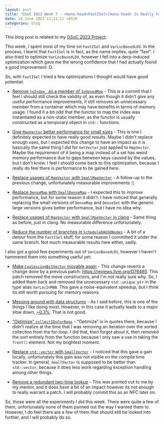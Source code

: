 ```yaml
---
layout: post
title: "GSoC 2023 Week 7 - <mono-head>FastISel</mono-head> Is Really Fast"
date: 24 June 2023 11:11:11 +0530
categories: blog
---
```


This blog post is related to my
<a href="https://summerofcode.withgoogle.com/programs/2023/projects/JdqGUwNq">GSoC
2023 Project</a>.

This week, I spent most of my time on `FastISel` and `VarLocBasedLDV`. In the process, I learnt
that `FastISel` is in fact, as the name implies, quite "fast". I also tried to optimize
`VarLocBasedLDV`, however I fell into a derp-induced optimization which gave me the wrong confidence that I
had actually found a good improvement :D.

So, with `FastISel` I tried a few optimizations I thought would have good potential:

- <a href="https://github.com/llvm/llvm-project/commit/73cacbde365185407f6e2f4bf78d4b3965d3be43">Remove
  `toIndex_` as a member of `IndexedMap`</a> - This is a commit that I feel I should still
  check the validity of, as even though it didn't give any useful performance improvements, it still removes an
  unnecessary member from a container which may have benefits in terms of memory usage. I found it a bit odd that
  the functor to map the index was instantiated as a non-static member, as the functor is usually constructed as a
  temporary object in `std::` functions.

- <a href="https://github.com/llvm/llvm-project/commit/7101a4251e82eac0cae997d206b5ce8c109d9973">Give
  `MapVector` better performance for small sizes</a> - This is one I definitely expected to have really
  good results. Maybe I didn't replace enough uses, but I expected this change to have an impact as it is basically
  the same thing I did for `SetVector` just applied to `MapVector`. Maybe the requirement of
  it being a map instead of a set has weird memory performance due to gaps between keys caused by the values, but
  I don't know. I feel I should come back to this optimization, because I really do feel there is performance to be
  gained here.

- <a href="https://github.com/llvm/llvm-project/commit/1656cf790770585b4d3ef7dd6e15b185cabb5e82">Replace usages of
  `MapVector` with `SmallMapVector`</a> - A follow-up to the previous change, unfortunately
  measurable improvements :(.

- <a href="https://github.com/llvm/llvm-project/commit/34a0e886a7ee8acced95929dd4a54eba8c96705e">Replace 
  `DenseMap` with `SmallDenseMap`</a> - I expected this to improve performance, but for some
  reason it didn't. I have noticed that generally replacing the small versions of `DenseMap` and
  `DenseSet` with the generic large versions gives better performance, but I have no idea why.

- <a href="https://github.com/llvm/llvm-project/commit/fd41b84b2ff5f816cb250ba73d51afcaed54e130">Replace usages
  of `MapVector` with `SmallMapVector` in clang</a>  - Same thing as before, just in clang.
  No measurable difference unfortunately.

- <a href="https://github.com/llvm/llvm-project/commit/a7fec498831109fc4603c4e5ac53daf9c6634344">Reduce the number
  of branches in `ScheduleDAGSDNodes`</a> - A bit of a detour from the `FastISel` stuff, for
  some reason I committed it under the same branch. Not much measurable results here either, sadly.

I also got a good few experiments out of `VarLocBasedLDV`, however I haven't hammered them into something
useful yet:

- <a href="https://github.com/llvm/llvm-project/commit/9a1d7a2468f69891caab3636eee61237771bd257">Make
  `CoalescingBitVector` movable again</a> - This change reverts a change done by a previous patch:
  <a href="https://reviews.llvm.org/D76465">https://reviews.llvm.org/D76465</a>. This patch removed the move
  constructors, and I'm not really sure why. So, I added them back and removed the unnecessary
  `std::unique_ptr` in the type alias `VarLocInMBB`. This gave a noise-equivalent speedup, but
  I think its still worth pursuing for memory reasons.

- <a href="https://github.com/llvm/llvm-project/commit/6e0b85f9c6387ff1d8418dd250010eaffcaddb7f">Messing around with
  data structures</a> - As I said before, this is one of the things I like doing most. However, in this case it
  actually leads to a major slow down,
  <a href="https://llvm-compile-time-tracker.com/compare.php?from=9a1d7a2468f69891caab3636eee61237771bd257&to=6e0b85f9c6387ff1d8418dd250010eaffcaddb7f&stat=instructions:u">~0.3%</a>.
  That is not good.

- <a href="https://github.com/llvm/llvm-project/commit/284153009a86ef108fb99fed98d953eea8c2083a">"Optimize"
  `collectIDsForRegs`</a> - "Optimize" is in quotes there, because I didn't realize at the time that I
  was removing an iteration over the sorted collection from the for-loop. I did that, then forgot about it, then
  removed the sort entirely from the function because I only saw a use in taking the `front()` element.
  Not my brightest moment.

- <a href="https://github.com/llvm/llvm-project/commit/92d43c792b98942e000b8d1325c72353761e8796">Replace
  `std::vector` with `SmallVector`</a> - I noticed that this gave a gain locally,
  unfortunately this gain was not visible on the compile time tracker. In general, `SmallVector` is
  supposed to be better than `std::vector`, because it does less work regarding exception handling among
  other things.

- <a href="https://github.com/llvm/llvm-project/commit/01a57bb4e81c86869c93601f3bd2e2b1a5442023">Remove a redundant
  two-time lookup</a> - This was pointed out to me by my mentor, and it does have a bit of an impact however its
  not enough to really warrant a patch. I will probably commit this as an NFC later on.

So, those were all the experiments I did this week. There were quite a few of them, unfortunately none of them panned
out the way I wanted them to. However, I do feel there are a few of them that should still be looked into further, and
I will probably do so.
